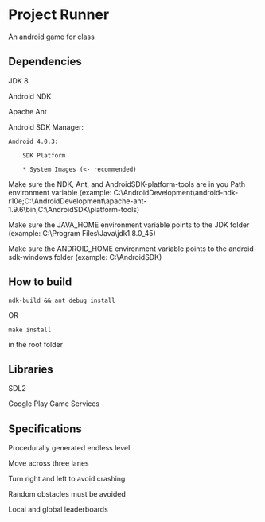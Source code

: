 # Project Runner
An android game for class

## Dependencies
JDK 8

Android NDK

Apache Ant

Android SDK Manager:

	Android 4.0.3:

		SDK Platform

		* System Images (<- recommended)

Make sure the NDK, Ant, and AndroidSDK-platform-tools are in you Path environment variable (example: C:\AndroidDevelopment\android-ndk-r10e;C:\AndroidDevelopment\apache-ant-1.9.6\bin;C:\AndroidSDK\platform-tools)

Make sure the JAVA_HOME environment variable points to the JDK folder (example: C:\Program Files\Java\jdk1.8.0_45)

Make sure the ANDROID_HOME environment variable points to the android-sdk-windows folder (example: C:\AndroidSDK)

## How to build
`ndk-build && ant debug install`

OR

`make install`

in the root folder

## Libraries
SDL2

Google Play Game Services

## Specifications
Procedurally generated endless level

Move across three lanes

Turn right and left to avoid crashing

Random obstacles must be avoided

Local and global leaderboards